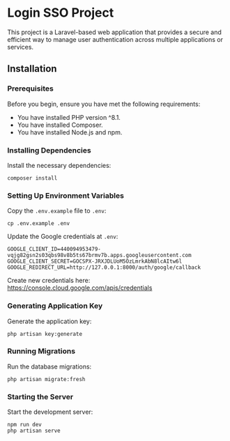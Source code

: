 # Login SSO Project

This project is a Laravel-based web application that provides a secure and efficient way to manage user authentication across multiple applications or services.

## Installation

### Prerequisites

Before you begin, ensure you have met the following requirements:

-   You have installed PHP version ^8.1.
-   You have installed Composer.
-   You have installed Node.js and npm.

### Installing Dependencies

Install the necessary dependencies:

```
composer install
```

### Setting Up Environment Variables

Copy the `.env.example` file to `.env`:

```
cp .env.example .env
```

Update the Google credentials at `.env`:

```
GOOGLE_CLIENT_ID=440094953479-vqjg82gsn2s03qbs98v8b5ts67brmv7b.apps.googleusercontent.com
GOOGLE_CLIENT_SECRET=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
GOOGLE_REDIRECT_URL=http://127.0.0.1:8000/auth/google/callback
```

Create new credentials here:
https://console.cloud.google.com/apis/credentials

### Generating Application Key

Generate the application key:

```
php artisan key:generate
```

### Running Migrations

Run the database migrations:

```
php artisan migrate:fresh
```

### Starting the Server

Start the development server:

```
npm run dev
php artisan serve
```
